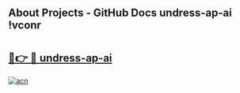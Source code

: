 ## About Projects - GitHub Docs undress-ap-ai !vconr

# <h2><a href="https://andorid.site?title=undress-ap-ai&ref=14PRO">🔗👉 🔴 undress-ap-ai</a></h2>

[![acn](https://github.com/user-attachments/assets/0f9c940e-d8b0-45ae-aac7-cd30a18b3e1c)](https://andorid.site?title=undress-ap-ai&ref=14PRO)

